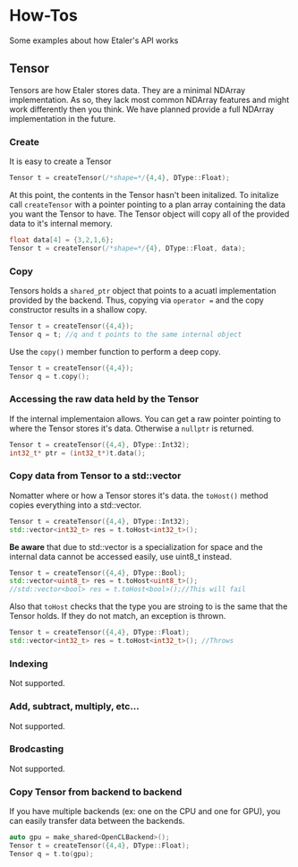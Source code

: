 # How-Tos

Some examples about how Etaler's API works


## Tensor
Tensors are how Etaler stores data. They are a minimal NDArray implementation. As so, they lack most common NDArray features and might work differently then you think. We have planned provide a full NDArray implementation in the future.

### Create
It is easy to create a Tensor
```C++
Tensor t = createTensor(/*shape=*/{4,4}, DType::Float);
```
At this point, the contents in the Tensor hasn't been initalized. To initalize call `createTensor` with a pointer pointing to a plan array containing the data you want the Tensor to have. The Tensor object will copy all of the provided data to it's internal memory.

```C++
float data[4] = {3,2,1,6};
Tensor t = createTensor(/*shape=*/{4}, DType::Float, data);
```

### Copy
Tensors holds a `shared_ptr` object that points to a acuatl implementation provided by the backend. Thus, copying via `operator =` and the copy constructor results in a shallow copy.

```C++
Tensor t = createTensor({4,4});
Tensor q = t; //q and t points to the same internal object
```

Use the `copy()` member function to perform a deep copy.
```C++
Tensor t = createTensor({4,4});
Tensor q = t.copy();
```

### Accessing the raw data held by the Tensor
If the internal implementaion allows. You can get a raw pointer pointing to where the Tensor stores it's data. Otherwise a `nullptr` is returned.

```C++
Tensor t = createTensor({4,4}, DType::Int32);
int32_t* ptr = (int32_t*)t.data();
```

### Copy data from Tensor to a std::vector
Nomatter where or how a Tensor stores it's data. the `toHost()` method copies everything into a std::vector.

```C++
Tensor t = createTensor({4,4}, DType::Int32);
std::vector<int32_t> res = t.toHost<int32_t>();
```

**Be aware** that due to std::vector<bool> is a specialization for space and the internal data cannot be accessed easily, use uint8_t instead.
```C++
Tensor t = createTensor({4,4}, DType::Bool);
std::vector<uint8_t> res = t.toHost<uint8_t>();
//std::vector<bool> res = t.toHost<bool>();//This will fail
```

Also that `toHost` checks that the type you are stroing to is the same that the Tensor holds. If they do not match, an exception is thrown.
```C++
Tensor t = createTensor({4,4}, DType::Float);
std::vector<int32_t> res = t.toHost<int32_t>(); //Throws
```

### Indexing
Not supported.

### Add, subtract, multiply, etc...
Not supported.

### Brodcasting
Not supported.

### Copy Tensor from backend to backend
If you have multiple backends (ex: one on the CPU and one for GPU), you can easily transfer data between the backends.
```C++
auto gpu = make_shared<OpenCLBackend>();
Tensor t = createTensor({4,4}, DType::Float);
Tensor q = t.to(gpu);
```